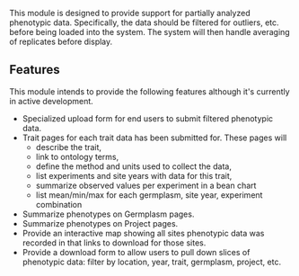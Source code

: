This module is designed to provide support for partially analyzed phenotypic data. Specifically, the data should be filtered for outliers, etc. before being loaded into the system. The system will then handle averaging of replicates before display.

## Features
This module intends to provide the following features although it's currently in active development.
- Specialized upload form for end users to submit filtered phenotypic data.
- Trait pages for each trait data has been submitted for. These pages will 
   - describe the trait, 
   - link to ontology terms, 
   - define the method and units used to collect the data,
   - list experiments and site years with data for this trait,
   - summarize observed values per experiment in a bean chart
   - list mean/min/max for each germplasm, site year, experiment combination
- Summarize phenotypes on Germplasm pages.
- Summarize phenotypes on Project pages.
- Provide an interactive map showing all sites phenotypic data was recorded in that links to download for those sites.
- Provide a download form to allow users to pull down slices of phenotypic data: filter by location, year, trait, germplasm, project, etc.
